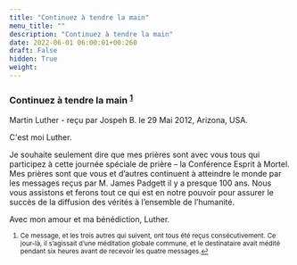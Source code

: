 ```yaml
---
title: "Continuez à tendre la main"
menu_title: ""
description: "Continuez à tendre la main"
date: 2022-06-01 06:00:01+00:260
draft: False
hidden: True
weight:
---
```

### Continuez à tendre la main <sup id="a1">[1](#f1)</sup>

Martin Luther - reçu par Jospeh B. le 29 Mai 2012, Arizona, USA.

C'est moi Luther.

Je souhaite seulement dire que mes prières sont avec vous tous qui participez à cette journée spéciale de prière – la Conférence Esprit à Mortel. Mes prières sont que vous et d’autres continuent à atteindre le monde par les messages reçus par M. James Padgett il y a presque 100 ans. Nous vous assistons et ferons tout ce qui est en notre pouvoir pour assurer le succès de la diffusion des vérités à l’ensemble de l’humanité.

Avec mon amour et ma bénédiction, Luther.
<small>

1. <large id="f1"> Ce message, et les trois autres qui suivent, ont tous été reçus consécutivement. Ce jour-là, il s’agissait d’une méditation globale commune, et le destinataire avait médité pendant six heures avant de recevoir les quatre messages.[↩](#a1)
